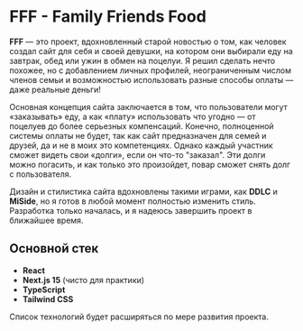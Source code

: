 # FFF - Family Friends Food

**FFF** — это проект, вдохновленный старой новостью о том, как человек создал сайт для себя и своей девушки, на котором они выбирали еду на завтрак, обед или ужин в обмен на поцелуи. Я решил сделать нечто похожее, но с добавлением личных профилей, неограниченным числом членов семьи и возможностью использовать разные способы оплаты — даже реальные деньги!

Основная концепция сайта заключается в том, что пользователи могут «заказывать» еду, а как «плату» использовать что угодно — от поцелуев до более серьезных компенсаций. Конечно, полноценной системы оплаты не будет, так как сайт предназначен для семей и друзей, да и не в моих это компетенциях. Однако каждый участник сможет видеть свои «долги», если он что-то "заказал". Эти долги можно погасить, и как только это произойдет, повар сможет снять долг с пользователя.

Дизайн и стилистика сайта вдохновлены такими играми, как **DDLC** и **MiSide**, но я готов в любой момент полностью изменить стиль. Разработка только началась, и я надеюсь завершить проект в ближайшее время.

## Основной стек

- **React**
- **Next.js 15** (чисто для практики)
- **TypeScript**
- **Tailwind CSS**

Список технологий будет расширяться по мере развития проекта.